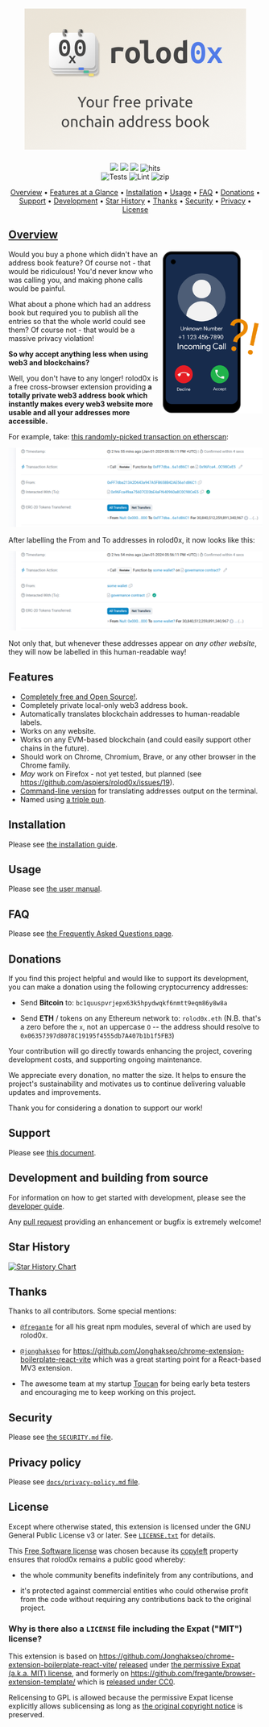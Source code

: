<div align="center">
<h1>
  <!-- rolod<span style="color: #00e300">0x</span> -->
  <img src="./public/logo-440x280.png" alt="rolod0x: Your free private onchain address book" />
</h1>

[![](https://img.shields.io/badge/React-61DAFB?style=flat-square&logo=react&logoColor=black)](https://react.dev/)
[![](https://img.shields.io/badge/Typescript-3178C6?style=flat-square&logo=typescript&logoColor=white)](https://www.typescriptlang.org/)
[![](https://badges.aleen42.com/src/vitejs.svg)](https://vitejs.dev/)
<img src="https://hits.seeyoufarm.com/api/count/incr/badge.svg?url=https://github.com/aspiers/rolod0xFactions&count_bg=%23#222222&title_bg=%23#454545&title=😀&edge_flat=true" alt="hits"/>
<br />
![Tests](https://github.com/aspiers/rolod0x/actions/workflows/test.yml/badge.svg)
![Lint](https://github.com/aspiers/rolod0x/actions/workflows/lint.yml/badge.svg)
![zip](https://github.com/aspiers/rolod0x/actions/workflows/build-zip.yml/badge.svg)

<p align="center">
  <a href="#overview">Overview</a> •
  <a href="#features">Features at a Glance</a> •
  <a href="./docs/install.md">Installation</a> •
  <a href="./docs/user-manual.md">Usage</a> •
  <a href="./docs/FAQ.md">FAQ</a> •
  <a href="#donations">Donations</a> •
  <a href="./CONTRIBUTING.md">Support</a> •
  <a href="./docs/dev-guide.md">Development</a> •
  <a href="#star-history">Star History</a> •
  <a href="#thanks">Thanks</a> •
  <a href="./SECURITY.md">Security</a> •
  <a href="./docs/privacy-policy.md">Privacy</a> •
  <a href="#license">License
</p>

</div>

## Overview <a name="overview"></a>

<img src="./docs/images/phone-unknown-number-calling.png" align="right" width="200"
     alt="Smart phone with unknown number calling" />

Would you buy a phone which didn't have an address book feature?  Of course
not - that would be ridiculous!  You'd never know who was calling you, and
making phone calls would be painful.

What about a phone which had an address book but required you to publish all
the entries so that the whole world could see them?  Of course not - that
would be a massive privacy violation!

**So why accept anything less when using web3 and blockchains?**

Well, you don't have to any longer!  rolod0x is a free cross-browser
extension providing **a totally private web3 address book which instantly
makes every web3 website more usable and all your addresses more
accessible.**

For example, take:
[this randomly-picked transaction on etherscan][random-tx]:

![etherscan transaction without rolod0x](docs/images/etherscan-example-before.png)

After labelling the From and To addresses in rolod0x, it now looks like this:

![etherscan transaction with rolod0x](docs/images/etherscan-example-after.png)

Not only that, but whenever these addresses appear on _any other website_,
they will now be labelled in this human-readable way!

[random-tx]: https://etherscan.io/tx/0x1e2a4312f7d48efd29ed5dbcca6cabae30214ea895ab54c9b789860cbe8d31dd

## Features <a name="features"></a>

- [Completely free and Open Source!](#license).
- Completely private local-only web3 address book.
- Automatically translates blockchain addresses to human-readable labels.
- Works on any website.
- Works on any EVM-based blockchain (and could easily support other
  chains in the future).
- Should work on Chrome, Chromium, Brave, or any other browser in the Chrome family.
- _May_ work on Firefox - not yet tested, but planned (see https://github.com/aspiers/rolod0x/issues/19).
- [Command-line version](./docs/user-manual.md#cli) for translating addresses output on the terminal.
- Named using [a triple pun](./docs/FAQ.md#name).

## Installation <a name="installation"></a>

Please see [the installation guide](./docs/install.md).

## Usage <a name="usage"></a>

Please see [the user manual](./docs/user-manual.md).

## FAQ <a name="faq"></a>

Please see [the Frequently Asked Questions page](./docs/FAQ.md).

## Donations <a name="donations"></a>

If you find this project helpful and would like to support its
development, you can make a donation using the following
cryptocurrency addresses:

- Send **Bitcoin** to: `bc1quuspvrjepx63k5hpydwqkf6nmtt9eqm86y8w8a`

- Send **ETH** / tokens on any Ethereum network to: `rolod0x.eth`
  (N.B. that's a zero before the `x`, not an uppercase `O` -- the
  address should resolve to `0x06357397d8078C19195f4555db7A407b1b1f5FB3`)

Your contribution will go directly towards enhancing the project,
covering development costs, and supporting ongoing maintenance.

We appreciate every donation, no matter the size.  It helps to ensure
the project's sustainability and motivates us to continue delivering
valuable updates and improvements.

Thank you for considering a donation to support our work!

## Support <a name="support"></a>

Please see [this document](./CONTRIBUTING.md).

## Development and building from source <a name="development"></a>

For information on how to get started with development, please see
the [developer guide][].

Any [pull request][using PRs] providing an enhancement or bugfix is
extremely welcome!

[developer guide]: docs/dev-guide.md
[using PRs]: https://help.github.com/articles/using-pull-requests/

## Star History <a name="star-history"></a>

[![Star History Chart](https://api.star-history.com/svg?repos=aspiers/rolod0x&type=Date)](https://star-history.com/#aspiers/rolod0x&Date)

## Thanks <a name="thanks"></a>

Thanks to all contributors.  Some special mentions:

- [`@fregante`](https://github.com/fregante/) for all his great npm modules,
  several of which are used by rolod0x.

- [`@jonghakseo`](https://github.com/Jonghakseo/) for
  <https://github.com/Jonghakseo/chrome-extension-boilerplate-react-vite> which was
  a great starting point for a React-based MV3 extension.

- The awesome team at my startup [Toucan](https://toucan.earth) for being
  early beta testers and encouraging me to keep working on this project.

## Security <a name="security"></a>

Please see [the `SECURITY.md` file](./SECURITY.md).

## Privacy policy <a name="privacy"></a>

Please see [`docs/privacy-policy.md` file](./docs/privacy-policy.md).

## License <a name="license"></a>

Except where otherwise stated, this extension is licensed under the GNU
General Public License v3 or later.  See [`LICENSE.txt`](./LICENSE.txt) for
details.

This [Free Software license][free software] was chosen because its
[copyleft][] property ensures that rolod0x remains a public good whereby:

- the whole community benefits indefinitely from any contributions, and

- it's protected against commercial entities who could otherwise profit from
  the code without requiring any contributions back to the original project.

[free software]: https://www.gnu.org/philosophy/free-sw.html
[copyleft]: https://www.gnu.org/philosophy/free-sw.html#copyleft

### Why is there also a `LICENSE` file including the Expat ("MIT") license?

This extension is based on
<https://github.com/Jonghakseo/chrome-extension-boilerplate-react-vite/>
[released][boilerplate-license] under [the permissive Expat (a.k.a. MIT)
license][expat], and formerly on
<https://github.com/fregante/browser-extension-template/> which is [released
under CC0][fregante-license].

Relicensing to GPL is allowed because the permissive Expat license
explicitly allows sublicensing as long as [the original copyright
notice](./LICENSE) is preserved.

[boilerplate-license]: https://github.com/Jonghakseo/chrome-extension-boilerplate-react-vite/blob/6b61cd12eeb2fe478a6fd290b63fb6a9ef0f9ff2/LICENSE
[fregante-license]: https://github.com/fregante/browser-extension-template/#license
[expat]: https://www.gnu.org/licenses/license-list.html#Expat
